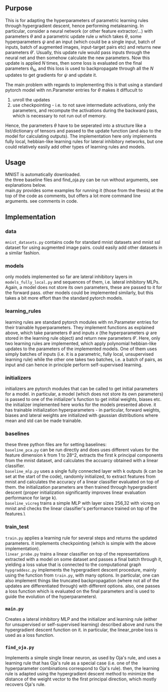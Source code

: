 ## Purpose
This is for adapting the hyperparameters of parametric learning rules through hypergradient descent, hence performing metalearning. In particular, consider a neural network (or other feature extractor/...) with parameters $\theta$ and a parametric update rule $u$ which takes $\theta$, some hyperparameters $\psi$ and an input (which could be a single input, batch of inputs, batch of augmented images, input-target pairs etc) and returns new parameters $\theta'$. Usually, this update rule would pass inputs through the neural net and then somehow calculate the new parameters. Now this update is applied $N$ times, then some loss is evaluated on the final parameters $\theta_N$, and this loss is used to backpropagate through all the $N$ updates to get gradients for $\psi$ and update it.

The main problem with regards to implementing this is that using a standard pytorch model with nn.Parameter entries for $\theta$ makes it diffucult to
1. unroll the updates
2. use checkpointing - i.e. to not save intermediate activations, only the parameters, and recompute the activations during the backward pass, which is necessary to not run out of memory.

Hence, the parameters $\theta$ have to be seperated into a structure like a list/dictionary of tensors and passed to the update function (and also to the model for calculating outputs). The implementation here only implements fully local, hebbian-like learning rules for lateral inhibitory networks, but one could relatively easily add other types of learning rules and models.

## Usage
MNIST is automatically downloaded.\
the three baseline files and find_oja.py can be run without arguments, see explanations below.\
main.py provides some examples for running it (those from the thesis) at the top of the code as comments, but offers a lot more command line arguments. see comments in code.

## Implementation
### data
```mnist_datasets.py``` contains code for standard mnist datasets and mnist ssl dataset for using augmented image pairs. could easily add other datasets in a similar fashion. 

### models
only models implemented so far are lateral inhibitory layers in ```models_fully_local.py``` and sequences of them, i.e. lateral inhibitory MLPs. Again, a model does not store its own parameters, these are passed to it for the forward pass. other models could be implemented similarly, but this takes a bit more effort than the standard pytorch models.

### learning_rules
learning rules are standard pytorch modules with nn.Parameter entries for their trainable hyperparameters. They implement functions as explained above, which take parameters $\theta$ and inputs $x$ (the hyperparameters $\psi$ are stored in the learning rule object) and return new parameters $\theta'$. Here, only two learning rules are implemented, which apply polynomial hebbian-like updates to the parameters of the implemented models. One of them uses simply batches of inputs (i.e. it is a parametric, fully local, unsupervised learning rule) while the other one takes two batches, i.e. a batch of pairs, as input and can hence in principle perform self-supervised learning.

### initializers
initializers are pytorch modules that can be called to get initial parameters for a model. in particular, a model (which does not store its own parameters) is passed to one of the initializer's function to get initial weights, biases etc. the initializer implemented here works for the models presented above. it has trainable initialization hyperparameters - in particular, forward weights, biases and lateral weights are initialized with gaussian distributions where mean and std can be made trainable.

### baselines
these three python files are for setting baselines: \
```baseline_pca.py``` can be run directly and does uses different values for the feature dimension k from 1 to 28^2, extracts the first k principal components from the mnist dataset, and calculates the accuarcy obtained with a linear classifier.\
```baseline_mlp.py``` uses a single fully connected layer with k outputs (k can be set at the start of the code), randomly initialized, to extract features from mnist and calculates the accuracy of a linear classifier evaluated on top of them. the initialization parameters are then trained through hypergradient descent (proper initialization significantly improves linear evaluation performance for large k).\
```baseline_vicreg``` trains a simple MLP with layer sizes 256,32 with vicreg on mnist and checks the linear classifier's performance trained on top of the features.\

### train_test
```train.py``` applies a learning rule for several steps and returns the updated parameters. it implements checkpointing (which is simple with the above implementation).\
```linear_probe.py``` trains a linear classifier on top of the representations extracted with a model on some dataset and passes a final batch through it, yielding a loss value that is connected to the computational graph \
```hypgraddesc.py``` implements the hypergradient descent procedure, mainly using the function from ```train.py```, with many options. In particular, one can also implement things like truncated backpropagation (where not all of the updates are differentiated through) with different options. also, one passes a loss function which is evaluated on the final parameters and is used to guide the evolution of the hyperparameters\

### ```main.py```
Creates a lateral inhibitory MLP and the initializer and learning rule (either for unsupervised or self-supervised learning) described above and runs the hypergradient descent function on it. in particular, the linear_probe loss is used as a loss function.

### ```find_oja.py```
Implements a simple single linear neuron, as used by Oja's rule, and uses a learning rule that has Oja's rule as a special case (i.e. one of the hyperparameter combinations correspond to Oja's rule). then, the learning rule is adapted using the hypergradient descent method to minimize the distance of the weight vector to the first principal direction, which mostly recovers Oja's rule.
